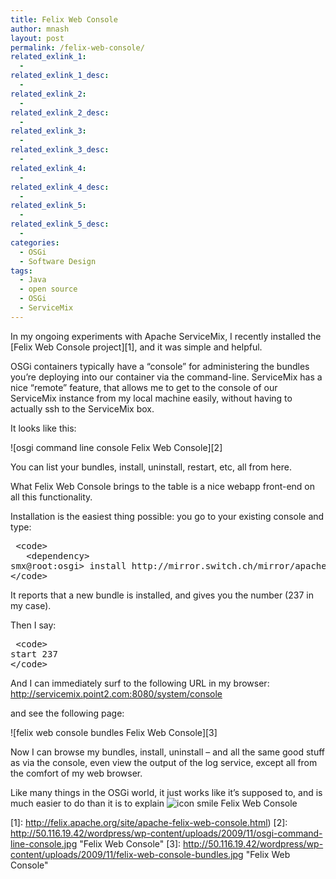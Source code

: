 ```yaml
---
title: Felix Web Console
author: mnash
layout: post
permalink: /felix-web-console/
related_exlink_1:
  - 
related_exlink_1_desc:
  - 
related_exlink_2:
  - 
related_exlink_2_desc:
  - 
related_exlink_3:
  - 
related_exlink_3_desc:
  - 
related_exlink_4:
  - 
related_exlink_4_desc:
  - 
related_exlink_5:
  - 
related_exlink_5_desc:
  - 
categories:
  - OSGi
  - Software Design
tags:
  - Java
  - open source
  - OSGi
  - ServiceMix
---
```

In my ongoing experiments with Apache ServiceMix, I recently installed the [Felix Web Console project][1], and it was simple and helpful.

OSGi containers typically have a &#8220;console&#8221; for administering the bundles you&#8217;re deploying into our container via the command-line. ServiceMix has a nice &#8220;remote&#8221; feature, that allows me to get to the console of our ServiceMix instance from my local machine easily, without having to actually ssh to the ServiceMix box.

It looks like this:

![osgi command line console Felix Web Console][2]

You can list your bundles, install, uninstall, restart, etc, all from here.

What Felix Web Console brings to the table is a nice webapp front-end on all this functionality.

Installation is the easiest thing possible: you go to your existing console and type:

<div class="capsule" style="text-align: left">
  <pre>
 &lt;code&gt;
   &lt;dependency&gt;
smx@root:osgi&gt; install http://mirror.switch.ch/mirror/apache/dist/felix/org.apache.felix.webconsole-2.0.2.jar
&lt;/code&gt;
</pre>
</div>

It reports that a new bundle is installed, and gives you the number (237 in my case).

Then I say:

<div class="capsule" style="text-align: left">
  <pre>
 &lt;code&gt;
start 237
&lt;/code&gt;
</pre>
</div>

And I can immediately surf to the following URL in my browser: http://servicemix.point2.com:8080/system/console

and see the following page:

![felix web console bundles Felix Web Console][3]

Now I can browse my bundles, install, uninstall &#8211; and all the same good stuff as via the console, even view the output of the log service, except all from the comfort of my web browser.

Like many things in the OSGi world, it just works like it&#8217;s supposed to, and is much easier to do than it is to explain <img src="http://jglobal.com/wp-includes/images/smilies/icon_smile.gif" alt="icon smile Felix Web Console" class="wp-smiley" title="Felix Web Console" />

 [1]: http://felix.apache.org/site/apache-felix-web-console.html)
 [2]: http://50.116.19.42/wordpress/wp-content/uploads/2009/11/osgi-command-line-console.jpg "Felix Web Console"
 [3]: http://50.116.19.42/wordpress/wp-content/uploads/2009/11/felix-web-console-bundles.jpg "Felix Web Console"